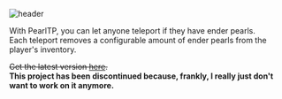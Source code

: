![header][]

With PearlTP, you can let anyone teleport if they have ender pearls. <br>
Each teleport removes a configurable amount of ender pearls from the player's inventory.

~~Get the latest version [here][bukkitdev].~~  
**This project has been discontinued because, frankly, I really just don't want to work on it anymore.**

[header]: http://kdude63.com/files/bukkitplugins/PearlTP/images/pearltp.png
[bukkitdev]: http://dev.bukkit.org/server-mods/pearltp
